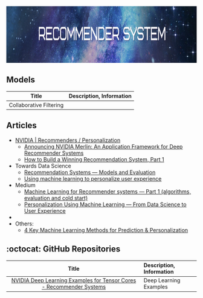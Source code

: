 <img src="https://github.com/ElizaLo/Recommender-System/blob/main/img/Recommender_System.png" width="1050" height="150">

## Models

| Title | Description, Information |
| :---:         |          :--- |
|Collaborative Filtering| |

## Articles

- [NVIDIA | Recommenders / Personalization](https://developer.nvidia.com/blog?tags=recommendation-systems) 
  - [Announcing NVIDIA Merlin: An Application Framework for Deep Recommender Systems](https://developer.nvidia.com/blog/announcing-nvidia-merlin-application-framework-for-deep-recommender-systems/)
  - [How to Build a Winning Recommendation System, Part 1](https://developer.nvidia.com/blog/how-to-build-a-winning-recommendation-system-part-1/)
- Towards Data Science
  - [Recommendation Systems — Models and Evaluation](https://towardsdatascience.com/recommendation-systems-models-and-evaluation-84944a84fb8e)
  - [Using machine learning to personalize user experience](https://towardsdatascience.com/using-machine-learning-to-personalize-user-experience-f5b6abd65602) 
- Medium
  - [Machine Learning for Recommender systems — Part 1 (algorithms, evaluation and cold start)](https://medium.com/recombee-blog/machine-learning-for-recommender-systems-part-1-algorithms-evaluation-and-cold-start-6f696683d0ed)
  - [Personalization Using Machine Learning — From Data Science to User Experience](https://medium.com/booking-product/personalization-using-machine-learning-from-data-science-to-user-experience-3b1ef5d23ced)
- 
- Others:
  - [4 Key Machine Learning Methods for Prediction & Personalization](https://rubikscode.net/2020/12/09/4-key-machine-learning-methods-for-prediction-personalization/)


## :octocat: GitHub Repositories

| Title | Description, Information |
| :---:         |          :--- |
|[NVIDIA Deep Learning Examples for Tensor Cores - Recommender Systems](https://github.com/NVIDIA/DeepLearningExamples#recommender-systems)|Deep Learning Examples|
